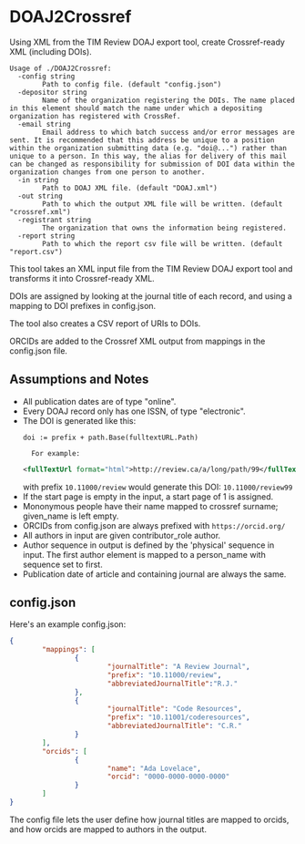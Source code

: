 # DOAJ2Crossref
Using XML from the TIM Review DOAJ export tool, create Crossref-ready XML (including DOIs).

```
Usage of ./DOAJ2Crossref:
  -config string
        Path to config file. (default "config.json")
  -depositor string
        Name of the organization registering the DOIs. The name placed in this element should match the name under which a depositing organization has registered with CrossRef.
  -email string
        Email address to which batch success and/or error messages are sent. It is recommended that this address be unique to a position within the organization submitting data (e.g. "doi@...") rather than unique to a person. In this way, the alias for delivery of this mail can be changed as responsibility for submission of DOI data within the organization changes from one person to another.
  -in string
        Path to DOAJ XML file. (default "DOAJ.xml")
  -out string
        Path to which the output XML file will be written. (default "crossref.xml")
  -registrant string
        The organization that owns the information being registered.
  -report string
        Path to which the report csv file will be written. (default "report.csv")

```

This tool takes an XML input file from the TIM Review DOAJ export tool and transforms it into Crossref-ready XML. 

DOIs are assigned by looking at the journal title of each record, and using a mapping to DOI prefixes in config.json.

The tool also creates a CSV report of URIs to DOIs. 

ORCIDs are added to the Crossref XML output from mappings in the config.json file. 

## Assumptions and Notes

* All publication dates are of type "online".
* Every DOAJ record only has one ISSN, of type "electronic".
* The DOI is generated like this:
	```golang 
	doi := prefix + path.Base(fulltextURL.Path)
	```
        For example:
	```xml 
	<fullTextUrl format="html">http://review.ca/a/long/path/99</fullTextUrl>
	```
	with prefix `10.11000/review`
	would generate this DOI: 
	`10.11000/review99`
* If the start page is empty in the input, a start page of 1 is assigned.
* Mononymous people have their name mapped to crossref surname; given_name is left empty.
* ORCIDs from config.json are always prefixed with `https://orcid.org/`
* All authors in input are given contributor_role author.
* Author sequence in output is defined by the 'physical' sequence in input. The first author element is mapped to a person_name with sequence set to first.
* Publication date of article and containing journal are always the same.

## config.json

Here's an example config.json:

```JSON
{
        "mappings": [
                {
                        "journalTitle": "A Review Journal",
                        "prefix": "10.11000/review",
                        "abbreviatedJournalTitle":"R.J."
                },
                {
                        "journalTitle": "Code Resources",
                        "prefix": "10.11001/coderesources",
                        "abbreviatedJournalTitle": "C.R."
                }
        ],
        "orcids": [
                {
                        "name": "Ada Lovelace",
                        "orcid": "0000-0000-0000-0000"
                }
        ]
}
```

The config file lets the user define how journal titles are mapped to orcids, and how orcids are mapped to authors in the output.

